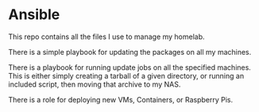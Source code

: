 # Ansible

This repo contains all the files I use to manage my homelab.

There is a simple playbook for updating the packages on all my machines.

There is a playbook for running update jobs on all the specified machines. This is either simply creating a tarball of a given directory, or running an included script, then moving that archive to my NAS.

There is a role for deploying new VMs, Containers, or Raspberry Pis.
